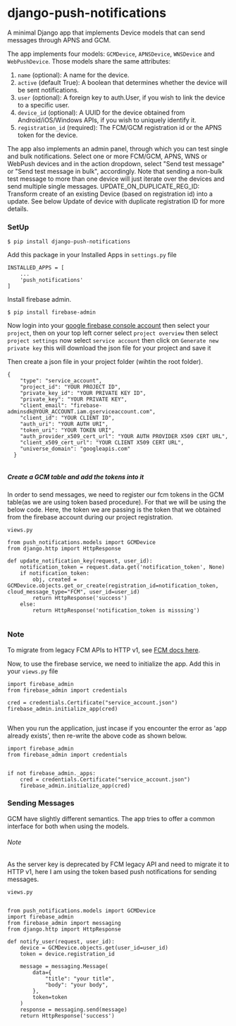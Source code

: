 # django-push-notifications

A minimal Django app that implements Device models that can send messages through APNS and GCM.


The app implements four models: `GCMDevice`, `APNSDevice`, `WNSDevice` and `WebPushDevice`. 
Those models share the same attributes:

1. `name` (optional): A name for the device.
2. `active` (default True): A boolean that determines whether the device will be sent notifications.
3. `user` (optional): A foreign key to auth.User, if you wish to link the device to a specific user.
4. `device_id` (optional): A UUID for the device obtained from Android/iOS/Windows APIs, if you wish to uniquely identify it.
5. `registration_id` (required): The FCM/GCM registration id or the APNS token for the device.

The app also implements an admin panel, through which you can test single and bulk notifications. Select one or more FCM/GCM, APNS, WNS or WebPush devices and in the action dropdown, select "Send test message" or "Send test message in bulk", accordingly. Note that sending a non-bulk test message to more than one device will just iterate over the devices and send multiple single messages. UPDATE_ON_DUPLICATE_REG_ID: Transform create of an existing Device (based on registration id) into a update. See below Update of device with duplicate registration ID for more details.

### SetUp 
`$ pip install django-push-notifications`

Add this package in your Installed Apps in `settings.py` file
```
INSTALLED_APPS = [
    ...
    'push_notifications'
]
```
Install firebase admin.

`$ pip install firebase-admin`

Now login into your [google firebase console account]('https://console.firebase.google.com/u/0/) then select your `project`, then on your top left corner select `project overview` then select `project settings` now select `service account` then click on `Generate new private key`
this will download the json file for your project and save it 

Then create a json file in your project folder (wihtin the root folder).

```
{
    "type": "service_account",
    "project_id": "YOUR PROJECT ID",
    "private_key_id": "YOUR PRIVATE KEY ID",
    "private_key": "YOUR PRIVATE KEY",
    "client_email": "firebase-adminsdk@YOUR_ACCOUNT.iam.gserviceaccount.com",
    "client_id": "YOUR CLIENT ID",
    "auth_uri": "YOUR AUTH URI",
    "token_uri": "YOUR TOKEN URI",
    "auth_provider_x509_cert_url": "YOUR AUTH PROVIDER X509 CERT URL",
    "client_x509_cert_url": "YOUR CLIENT X509 CERT URL",
    "universe_domain": "googleapis.com"
  }
  
```

##### Create a GCM table and add the tokens into it

In order to send messages, we need to register our fcm tokens in the GCM table(as we are using token based procedure). For that we will be using the below code.
Here, the token we are passing is the token that we obtained from the firebase account during our project registration.

```
views.py

from push_notifications.models import GCMDevice
from django.http import HttpResponse

def update_notification_key(request, user_id):
    notification_token = request.data.get('notification_token', None)
    if notification_token:
        obj, created = GCMDevice.objects.get_or_create(registration_id=notification_token,         cloud_message_type="FCM", user_id=user_id)
        return HttpResponse('success')
    else:
        return HttpResponse('notification_token is misssing')
    
```

### Note

To migrate from legacy FCM APIs to HTTP v1, see [FCM docs here]('https://firebase.google.com/docs/cloud-messaging/migrate-v1').


Now, to use the firebase service, we need to initialize the app.
Add this in your `views.py` file

```
import firebase_admin
from firebase_admin import credentials

cred = credentials.Certificate("service_account.json")
firebase_admin.initialize_app(cred)


```
When you run the application, just incase if you encounter the error as 'app already exists', then re-write the above code as shown below.

```
import firebase_admin
from firebase_admin import credentials


if not firebase_admin._apps:
    cred = credentials.Certificate("service_account.json")
    firebase_admin.initialize_app(cred)

```


### Sending Messages
GCM have slightly different semantics. The app tries to offer a common interface for both when using the models.


###### Note
As the server key is deprecated by FCM legacy API and need to migrate it to HTTP v1, here I am using the token based push notifications for sending messages.


```
views.py


from push_notifications.models import GCMDevice
import firebase_admin
from firebase_admin import messaging
from django.http import HttpResponse

def notify_user(request, user_id):
    device = GCMDevice.objects.get(user_id=user_id)
    token = device.registration_id

    message = messaging.Message(
        data={
            "title": "your title",
            "body": "your body",
        },
        token=token
    )
    response = messaging.send(message)
    return HttpResponse('success')
```
